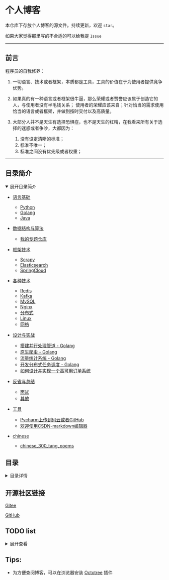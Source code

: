 # 个人博客

本仓库下存放个人博客的源文件。持续更新，欢迎 `star`。

如果大家觉得那里写的不合适的可以给我提 `Issue`

---

## 前言

程序员的自我修养：

1. 一切语言、技术或者框架，本质都是工具，工具的价值在于为使用者提供竞争优势。

2. 如果真的有一种语言或者框架很牛逼，那么荣耀或者赞誉应该属于创造它的人，与使用者没有半毛钱关系；
使用者的荣耀应该来自；针对恰当的需求使用恰当的语言或者框架，并做到按时交付以及高质量。

3. 大部分人并不是天生有选择恐惧症，也不是天生的杠精，在我看来所有关于选择的迷惑或者争吵，大都因为：
    1. 没有设定清晰的标准；  
    2. 标准不唯一；  
    3. 标准之间没有优先级或者权重；  

---

## 目录简介

<details open>
<summary>展开目录简介</summary>

- [语言基础](./contents/basic.md)
    - [Python](./contents/basic.md#python)
    - [Golang](./contents/basic.md#golang)
    - [Java](./contents/basic.md#java)

- [数据结构与算法](./contents/algorithm.md)
    - [我的专题仓库](./contents/algorithm.md#我的专题仓库helloalgorithm有介绍点击这里)

- [框架技术](./contents/framework.md)
    - [Scrapy](./contents/framework.md#scrapy)
    - [Elasticsearch](./contents/framework.md#elasticsearch)
    - [SpringCloud](./contents/framework.md#springcloud)
    
- [各种技术](./contents/misc.md)
    - [Redis](./contents/misc.md#redis)
    - [Kafka](./contents/misc.md#kafka)
    - [MySQL](./contents/misc.md#mysql)
    - [Nginx](./contents/misc.md#nginx)
    - [分布式](./contents/misc.md#分布式)
    - [Linux](./contents/misc.md#linux)
    - [网络](./contents/misc.md#网络)

- [设计与实战](./contents/design.md)  
    - [搭建并行处理管道 - Golang](./contents/design.md#搭建并行处理管道---golang)  
    - [原生爬虫 - Golang](./contents/design.md#原生爬虫---golang)  
    - [流量统计系统 - Golang](./contents/design.md#流量统计系统---golang)  
    - [开发分布式任务调度 - Golang](./contents/design.md#开发分布式任务调度---golang)  
    - [如何设计并实现一个高可用订单系统](./contents/design.md#如何设计并实现一个高可用订单系统)   

- [反省与总结](./contents/reflection_and_summary.md)
    - [面试](./contents/reflection_and_summary.md#面试)
    - [其他](./contents/reflection_and_summary.md#其他)

- [工具](./contents/tools.md)
    - [Pycharm上传到码云或者GitHub](./contents/tools.md#pycharm上传到码云或者github)
    - [欢迎使用CSDN-markdown编辑器](./contents/tools.md#欢迎使用csdn-markdown编辑器)

- [chinese](./contents/chinese.md)
    - [chinese_300_tang_poems](./contents/chinese.md#chinese_300_tang_poems)

</details>


## 目录

<details>
<summary>目录详情</summary>

#### 【语言基础】

- ##### Python
    - 基础知识
        - [变量对象和引用](./basic/python/basic/变量对象和引用.md)
        - [Python学习之Queue](./basic/python/basic/Python学习之Queue.md)
        - [Python中的作用域及global用法](./basic/python/basic/Python中的作用域及global用法.md)
    - Requests 库
        - [Requests模块学习之一-发送请求](./basic/python/requests/Python学习之Requests模块学习之一-发送请求.md)
        - [Requests模块学习之二-处理响应](./basic/python/requests/Python学习之Requests模块学习之二-处理响应.md)
        - [Requests模块学习之三-进阶话题](./basic/python/requests/Python学习之Requests模块学习之三-进阶话题.md)
    - 并发
        - [Python_多进程_进程池](./basic/python/concurrency/Python_多进程_进程池.md)
        - [Python之路_异步IO_队列_缓存](./basic/python/concurrency/Python_多进程_进程池.md)
        - [Python之路_进程_线程](./basic/python/concurrency/Python_多进程_进程池.md)

- ##### Golang
    - [用 golang 实现 nginx 反向代理及负载均衡](./basic/golang/用go实现nginx反向代理及负载均衡.md)  
    - [channel & select](./basic/golang/source_code/channel.md)    
    - [Go 内存管理](./basic/golang/memory_management.md)   
    - [Go gc](./basic/golang/gc.md)   
       
- ##### Java
    - Pending

#### 【数据结构与算法】

- ##### 我的专题仓库「HelloAlgorithm」有介绍：[点击这里](https://github.com/hackfengJam/HelloAlgorithm)

#### 【框架技术】

- ##### Scrapy
    - [Scrapy - 第一步框架原理](./framework/scrapy/第一步Scrapy框架原理.md)
- ##### Elasticsearch
    - [Elasticsearch - 介绍及开发环境搭建](./framework/elasticsearch/Elasticsearch环境搭建.md)
    - [Elasticsearch - 搜索引擎_pending](./framework/elasticsearch/搜索引擎_Elasticsearch_pending.md)
- ##### SpringCloud
    - [Eureka 的介绍](tech/springcloud/Eureka介绍.md)
    - [Eureka Server 和 Client 之间的信息维护（注册和续约）](tech/springcloud/Eureka_Server_和_Client_之间的信息维护（注册和续约）.md)
    - [Zuul 的介绍](tech/springcloud/Zuul介绍.md)

#### 【各种技术】

- ##### Redis
    - [Redis的正确打开方式](./tech/redis/Redis的正确打开方式.md)
    - [高并发情况下Redis做缓存的一系列问题_pending](./tech/redis/高并发情况下Redis做缓存的一系列问题_pending.md)
    - [Redis Pipeline 及 主从同步](./tech/redis/redis_pipeline_and_sync_master_slaver.md)
    - [Redis 为什么这么快？](./tech/redis/redis_so_fast.md)
- ##### Kafka
    - [kafka](tech/kafka/kafka.md)  
- ##### MySQL
    - [数据库优化 - 索引优化](tech/mysql/数据库优化——索引优化.md)
    - [Mysql大表处理_pending](tech/mysql/Mysql大表处理_pending.md)
    - [数据库 - 如何设计一个关系型数据库](tech/mysql/数据库——1_数据库架构.md)
    - [数据库 - 索引管理](tech/mysql/数据库——2_索引管理.md)
    - [数据库 - 锁管理](tech/mysql/数据库——3_锁管理.md)
- ##### Nginx
    - [nginx - 使用之总体简介](tech/nginx/nginx使用之总体简介.md)
    - [nginx - 使用之配置文件的组成及主配置段的指令之一](tech/nginx/nginx使用之配置文件的组成及主配置段的指令之一.md)
    - [nginx - 使用之配置文件的组成及主配置段的指令之二](tech/nginx/nginx使用之配置文件的组成及主配置段的指令之二.md)
- ##### 分布式
    - [分布式id生成算法 - SnowFlake](tech/distributed/algo/分布式id生成算法SnowFlake.md)
    - Raft
        - [Raft 领导选举](tech/distributed/raft/raft_leader_election.md)
        - [Raft 一致性算法](tech/distributed/raft/raft_consensus_algorithm.md)
        - [Raft 日志复制](tech/distributed/raft/raft_log_replication.md)
    - Celery
        - [Celery 的正确打开方式 - 结合「官方文档」及「实际用例」了解 Celery](tech/distributed/celery/celery_opens_correct_way.md)「**关键词：分布式任务队列；Celery**」
        - [[Draft]Celery 源码阅读](tech/distributed/celery/celery_source_code.md)  
    - etcd
        - [什么是 etcd?](tech/distributed/etcd/etcd_study_1_what_is_etcd.md)
        - [etcd 功能与原理](tech/distributed/etcd/etcd_function_and_principle.md)
        - [Golang 操作 etcd（上）](tech/distributed/etcd/etcd_usage_golang_1.md)
        - [Golang 操作 etcd（下）](tech/distributed/etcd/etcd_usage_golang_2.md)
- ##### Linux
    - [Linux - find、grep、awk、sed 常用命令](./tech/linux/Linux.md)
    - [select、poll、epoll](./tech/linux/select_poll_epoll.md)
    - [零拷贝 - NIO](./tech/linux/零拷贝_NIO.md)
- ##### 网络
    - [TCP 三次握手、四次挥手详解](./tech/network/tcp.md)
    - [HTTP 与 HTTPS 详解与区别](./tech/network/http与https.md)
    - [HTTPS 如何做到安全](./tech/network/https.md)
- ##### 架构
    - [Git workflow](./tech/architecture/git_workflow.md)
    - [你的项目应该如何分层？](./tech/architecture/how_should_your_project_be_stratified.md)
    - [什么是扇入和扇出？](./tech/architecture/fanout_and_fanin.md)

#### 【设计与实战】

- ##### [搭建并行处理管道 - Golang](./design/golang_pipeline/golang_pipeline.md)  
- ##### [原生爬虫 - Golang](./design/golang_crawler/golang_crawler.md)  
- ##### [流量统计系统 - Golang](./design/golang_analysis/golang_analysis.md)  
- ##### [开发分布式任务调度 - Golang](./design/golang_crontab/golang_crontab.md)  
- ##### [微信抢红包功能设计 - Golang](./design/red_envelope/red_envelope.md)  
- ##### [如何设计并实现一个高可用订单系统](./design/order/how_xx_order_system.md)  

    
#### 【反省与总结】

- ##### 面试
    - [Python面试题精选](./reflection_and_summary/interview/Python面试题精选.md)
    - [面试-复习](./reflection_and_summary/interview/面试-复习.md)
    - [某不知名小厂面经 - 第一家](./reflection_and_summary/interview/某不知名小厂面经.md)
    - [某不知名小厂面经 - 第二家](./reflection_and_summary/interview/某不知名小厂面经_2.md)
    - [这段时间六家公司面经 - 2019年 - 07.11-07.22](./reflection_and_summary/interview/interview.md)  
    - [识货 —— 面经](./reflection_and_summary/interview/shihuo.md)  
    - [华为OD —— 面经](./reflection_and_summary/interview/hw_OD.md)  
    - [英语流利说 —— 面经](./reflection_and_summary/interview/liulishuo.md)   

- ##### 其他    
    - [给学弟学妹们总的方向及建议](./reflection_and_summary/misc/给学弟学妹们总的方向及建议.md)

#### 【工具】

- ##### [Pycharm上传到码云或者GitHub](./tools/Pycharm上传到码云或者GitHub.md)
- ##### [欢迎使用CSDN-markdown编辑器](./tools/欢迎使用CSDN-markdown编辑器.md)

#### 【chinese】

- ##### chinese_300_tang_poems
    - 五言古诗_三十三首
        - [张九龄 - 感遇_二首](./chinese/chinese_300_tang_poems/五言古诗_三十三首/张九龄/感遇_二首.md)

</details>


## 开源社区链接

[Gitee](https://gitee.com/hackfun)

[GitHub](https://github.com/hackfengJam)

## TODO list

<details>
<summary>展开查看</summary>

- 数据库和缓存双写一致性方案解析

- raft pre-vote 算法，《CONSENSUS: BRIDGING THEORY AND PRACTICE》   

- 唯一索引与普通索引的区别

- mysql change buffer

- 进程、线程与协程

- 页缓存、缺页中断

- 有个webhook接口：目前直接返回200，并调用异步任务系统。
  现在 有三个 HTTP 请求（1:create, 2:modify, 3:delete） 过来（三个请求时间间隔不一定，可能没有 2:modify），需要它们三个异步任务顺序执行。（给每一个请求 一个id，通过id hash发到执行的机器，执行机器分配线程执行是拿到 id 存在已分配的线程中 ）
  
- 初识 kafka 

- kafka 高级特性之消息事务

- Mysql大表处理

- 高并发情况下 Redis 做缓存的一系列问题

- 数据库如何建索引，如何分库分表

- LRU 的实现，原理、数据结果和过程结果

- QPS 限流 （缓存，滑动窗口？）

- 标签 推荐算法实现

- HTTPS 如何做到安全

- 根据二叉树前序遍历生成 AVL 树

- Redis 主从同步和持久化方式

- Redis 高可用方案

- Redis 缓存集中过期如何处理

- Redis 的集群有哪些

- 用 redis 做限流

- 统计大量访问日志（分几百M 和 几百G的场景）；得出访问次数最多的前 K 个人 （单台机器实现）

- 8G 文件 1G 内存，查找重复的数字

- 对称性加密跟非对称性加密的比较、使用场景

- RSA 加密算法

- 搜索引擎倒排原理及实现方式

- XSS 和 CSRF

- ctrl+c 后操作系统做了什么

- T级别大日志文件，如何找出一段时间内日志

- 求无向无环图的直径

- python GIL 以及为什么有GIL，还需要 threading 

- 自增ID 与 uuid 的优劣

- B、B+、跳跃表 区别 时间复杂度

- java fail-fast 机制

- Mac 地址如果被改会怎么样

- 路由寻址过程做了哪些事

- HTTP 1.1、2 特性

- HTTP 里面的各种攻击及应对策略

- 如何信任 CA

- 分布式事务，两阶段提交协议，失败重试补偿

- 在微服务架构中，如何能保证接口的可靠性。（幂等性校验？安全角度？）

- 程序设计
    - Golang 开发分布式任务调度
    
    - 微信抢红包功能设计
    
    - 推送的频率控制
    
    - 抖音评论列表的设计及缓存实现
    
    - 假设是一个抽奖的游戏，不同的人是有不同的概率倍数，是一个整数，例如：1、3、5...。输入100万人，要求抽奖抽出2万个人；
    并假设每个人都有一个唯一id，写一个函数做下抽奖，输入和输出的数据结构自己设计
    
    - 设计群消息已读功能
    
    - HTTP 301 实现原理，设计一个短链服务
    
    - 给一个亿级用户登录登出时间戳日志，统计用户在线量峰值及持续时间，代码实现
    
    - 消息队列如何保证可靠
    
    - 设计秒杀系统要求保证公平
    
    - 如何限制每分钟每个手机号短信发送数
    
    - 发短信业务，1分钟内一个号一个业务 1000 条
    
    - 多人联机贪吃蛇设计
    
    - 链表逆序，设计一个王者的组队系统
    
    - 头条文章向用户推送避免重复推送问题
    
    - 如何实现音乐随机播放
    
    - 系统设计：微信扫码登录
    
    - 微博的热门评论，在分页到很深的时候，如何进行优化
    
    - 一个分布式不安全的文件系统，如何保证每次只有一个请求进行读写

</details>

## Tips:

- 为方便查阅博客，可以在浏览器安装 [Octotree](https://github.com/buunguyen/octotree) 插件
